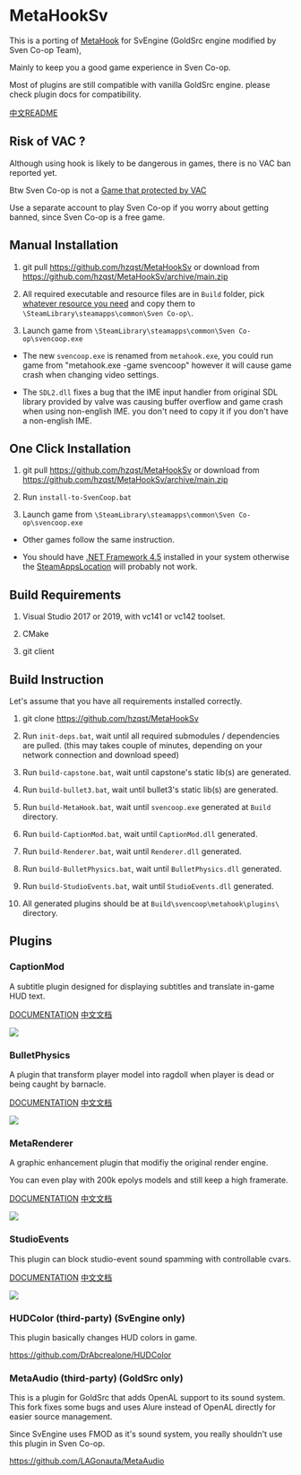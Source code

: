 # MetaHookSv

This is a porting of [MetaHook](https://github.com/nagist/metahook) for SvEngine (GoldSrc engine modified by Sven Co-op Team),

Mainly to keep you a good game experience in Sven Co-op.

Most of plugins are still compatible with vanilla GoldSrc engine. please check plugin docs for compatibility.

[中文README](READMECN.md)

## Risk of VAC ?

Although using hook is likely to be dangerous in games, there is no VAC ban reported yet.

Btw Sven Co-op is not a [Game that protected by VAC](https://store.steampowered.com/search/?term=coop&category2=8)

Use a separate account to play Sven Co-op if you worry about getting banned, since Sven Co-op is a free game.

## Manual Installation

1. git pull https://github.com/hzqst/MetaHookSv or download from https://github.com/hzqst/MetaHookSv/archive/main.zip

2. All required executable and resource files are in `Build` folder, pick [whatever resource you need](Build/README.md) and copy them to `\SteamLibrary\steamapps\common\Sven Co-op\`.

3. Launch game from `\SteamLibrary\steamapps\common\Sven Co-op\svencoop.exe`

* The new `svencoop.exe` is renamed from `metahook.exe`, you could run game from "metahook.exe -game svencoop" however it will cause game crash when changing video settings.

* The `SDL2.dll` fixes a bug that the IME input handler from original SDL library provided by valve was causing buffer overflow and game crash when using non-english IME. you don't need to copy it if you don't have a non-english IME.

## One Click Installation

1. git pull https://github.com/hzqst/MetaHookSv or download from https://github.com/hzqst/MetaHookSv/archive/main.zip

2. Run `install-to-SvenCoop.bat`

3. Launch game from `\SteamLibrary\steamapps\common\Sven Co-op\svencoop.exe`

* Other games follow the same instruction.

* You should have [.NET Framework 4.5](https://www.microsoft.com/en-us/download/details.aspx?id=30653) installed in your system otherwise the [SteamAppsLocation](SteamAppsLocation/README.md) will probably not work.

## Build Requirements

1. Visual Studio 2017 or 2019, with vc141 or vc142 toolset.

2. CMake

3. git client

## Build Instruction

Let's assume that you have all requirements installed correctly.

1. git clone https://github.com/hzqst/MetaHookSv

2. Run `init-deps.bat`, wait until all required submodules / dependencies are pulled. (this may takes couple of minutes, depending on your network connection and download speed)

3. Run `build-capstone.bat`, wait until capstone's static lib(s) are generated.

4. Run `build-bullet3.bat`, wait until bullet3's static lib(s) are generated.

5. Run `build-MetaHook.bat`, wait until `svencoop.exe` generated at `Build` directory.

6. Run `build-CaptionMod.bat`, wait until `CaptionMod.dll` generated.

7. Run `build-Renderer.bat`, wait until `Renderer.dll` generated.

8. Run `build-BulletPhysics.bat`, wait until `BulletPhysics.dll` generated.

9. Run `build-StudioEvents.bat`, wait until `StudioEvents.dll` generated.

10. All generated plugins should be at `Build\svencoop\metahook\plugins\` directory.

## Plugins

### CaptionMod

A subtitle plugin designed for displaying subtitles and translate in-game HUD text.

[DOCUMENTATION](CaptionMod.md) [中文文档](CaptionModCN.md)

![](https://github.com/hzqst/MetaHookSv/raw/main/img/1.png)

### BulletPhysics

A plugin that transform player model into ragdoll when player is dead or being caught by barnacle.

[DOCUMENTATION](BulletPhysics.md) [中文文档](BulletPhysicsCN.md)

![](https://github.com/hzqst/MetaHookSv/raw/main/img/6.png)

### MetaRenderer

A graphic enhancement plugin that modifiy the original render engine.

You can even play with 200k epolys models and still keep a high framerate.

[DOCUMENTATION](Renderer.md) [中文文档](RendererCN.md)

![](https://github.com/hzqst/MetaHookSv/raw/main/img/3.png)

### StudioEvents

This plugin can block studio-event sound spamming with controllable cvars.

[DOCUMENTATION](StudioEvents.md) [中文文档](StudioEventsCN.md)

![](https://github.com/hzqst/MetaHookSv/raw/main/img/8.png)

### HUDColor (third-party) (SvEngine only)

This plugin basically changes HUD colors in game.

https://github.com/DrAbcrealone/HUDColor

### MetaAudio (third-party) (GoldSrc only)

This is a plugin for GoldSrc that adds OpenAL support to its sound system. This fork fixes some bugs and uses Alure instead of OpenAL directly for easier source management.

Since SvEngine uses FMOD as it's sound system, you really shouldn't use this plugin in Sven Co-op.

https://github.com/LAGonauta/MetaAudio
